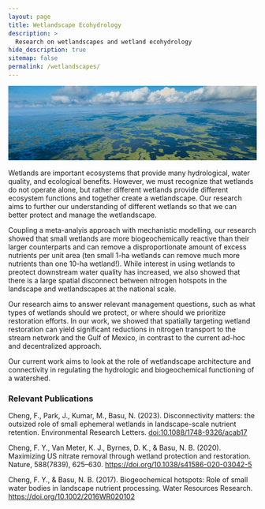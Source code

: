 ```yaml
---
layout: page
title: Wetlandscape Ecohydrology
description: >
  Research on wetlandscapes and wetland ecohydrology
hide_description: true
sitemap: false
permalink: /wetlandscapes/
---
```


![](/assets/img/blog/wetlandscape.jpg)

Wetlands are important ecosystems that provide many hydrological, water quality, and ecological benefits. However, we must recognize that wetlands do not operate alone, but rather different wetlands provide different ecosystem functions and together create a wetlandscape. Our research aims to further our understanding of different wetlands so that we can better protect and manage the wetlandscape.  

Coupling a meta-analyis approach with mechanistic modelling, our research showed that small wetlands are more biogeochemically reactive than their larger counterparts and can remove a disproportionate amount of excess nutrients per unit area (ten small 1-ha wetlands can remove much more nutrients than one 10-ha wetland!). While interest in using wetlands to preotect downstream water quality has increased, we also showed that there is a large spatial disconnect between nitrogen hotspots in the landscape and wetlandscapes at the national scale. 

Our research aims to answer relevant management questions, such as what types of wetlands should we protect, or where should we prioritize restoration efforts. In our work, we showed that spatially targeting wetland restoration can yield significant reductions in nitrogen transport to the stream network and the Gulf of Mexico, in contrast to the current ad-hoc and decentralized approach. 

Our current work aims to look at the role of wetlandscape architecture and connectivity in regulating the hydrologic and biogeochemical functioning of a watershed. 

### Relevant Publications 

Cheng, F., Park, J., Kumar, M., Basu, N. (2023). Disconnectivity matters: the outsized role of small ephemeral wetlands in landscape-scale nutrient retention. Environmental Research Letters. [doi:10.1088/1748-9326/acab17](https://doi.org/10.1088/1748-9326/acab17)

Cheng, F. Y., Van Meter, K. J., Byrnes, D. K., & Basu, N. B. (2020). Maximizing US nitrate removal through wetland protection and restoration. Nature, 588(7839), 625–630. https://doi.org/10.1038/s41586-020-03042-5

Cheng, F. Y., & Basu, N. B. (2017). Biogeochemical hotspots: Role of small water bodies in landscape nutrient processing. Water Resources Research. https://doi.org/10.1002/2016WR020102
